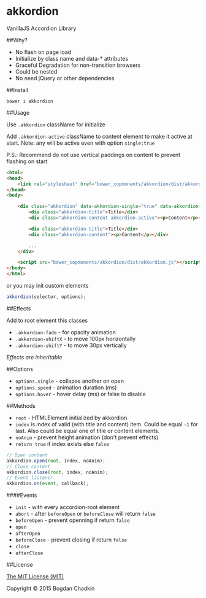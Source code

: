 # akkordion
VanillaJS Accordion Library

##Why?

- No flash on page load
- Initialize by class name and data-* attributes
- Graceful Degradation for non-transition browsers
- Could be nested
- No need jQuery or other dependencies


##Install

```
bower i akkordion
```


##Usage

Use `.akkordion` className for initialize

Add `.akkordion-active` className to content element to make it active at start. Note: any will be active even with option `single:true`

P.S.: Recommend do not use vertical paddings on content to prevent flashing on start

```html
<html>
<head>
	<link rel="stylesheet" href="bower_copmonents/akkordion/dist/akkordion.css">
</head>
<body>

	<div class="akkordion" data-akkordion-single="true" data-akkordion-speed="400">
		<div class="akkordion-title">Title</div>
		<div class="akkordion-content akkordion-active"><p>Content</p></div>

		<div class="akkordion-title">Title</div>
		<div class="akkordion-content"><p>Content</p></div>

		...
	</div>

	<script src="bower_copmonents/akkordion/dist/akkordion.js"></script>
</body>
</html>
```

or you may init custom elements

```js
akkordion(selector, options);
```

##Effects

Add to root element this classes

- `.akkordion-fade` - for opacity animation
- `.akkordion-shiftX` - to move 100px horizontally
- `.akkordion-shiftY` - to move 30px vertically

*Effects are inheritable*


##Options

- `options.single` - collapse another on open
- `options.speed` - animation duration (ms)
- `options.hover` - hover delay (ms) or false to disable

##Methods

- `root` - HTMLElement initialized by akkordion
- `index` is index of valid (with title and content) item. Could be equal `-1` for last. Also could be equal one of title or content elements.
- `noAnim` - prevent height animation (don't prevent effects)
- `return true` if index exists else `false`

```js
// Open content
akkordion.open(root, index, noAnim);
// Close content
akkordion.close(root, index, noAnim);
// Event listener
akkordion.on(event, callback);
```

####Events

- `init` - with every accordion-root element
- `abort` - after `beforeOpen` or `beforeClose` will return `false`
- `beforeOpen` - prevent openning if return `false`
- `open`
- `afterOpen`
- `beforeClose` - prevent closing if return `false`
- `close`
- `afterClose`



##License

[The MIT License (MIT)](LICENSE)

Copyright &copy; 2015 Bogdan Chadkin
